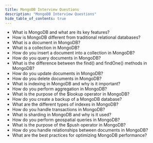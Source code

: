 ```yaml
---
title: MongoDB Interview Questions
description: "MongoDB Interview Questions"
hide_table_of_contents: true
---
```


- What is MongoDB and what are its key features?
- How is MongoDB different from traditional relational databases?
- What is a document in MongoDB?
- What is a collection in MongoDB?
- How do you insert a document into a collection in MongoDB?
- How do you query documents in MongoDB?
- What is the difference between the find() and findOne() methods in MongoDB?
- How do you update documents in MongoDB?
- How do you delete documents in MongoDB?
- What is indexing in MongoDB and why is it important?
- How do you perform aggregation in MongoDB?
- What is the purpose of the $lookup operator in MongoDB?
- How do you create a backup of a MongoDB database?
- What are the different types of indexes in MongoDB?
- How do you handle transactions in MongoDB?
- What is sharding in MongoDB and why is it used?
- How do you perform geospatial queries in MongoDB?
- What is the purpose of the $push operator in MongoDB?
- How do you handle relationships between documents in MongoDB?
- What are the best practices for optimizing MongoDB performance?
